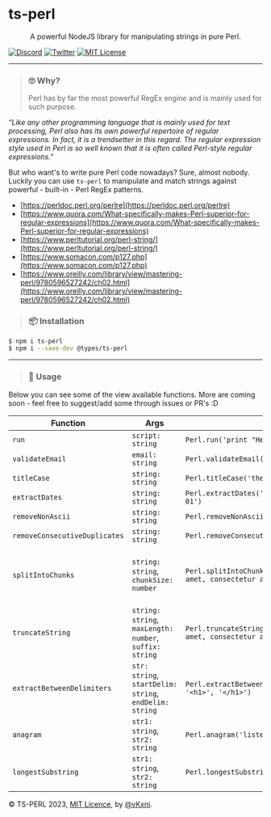 # ts-perl

<p align="center">
A powerful NodeJS library for manipulating strings in pure Perl. 
</p>

[![Discord](https://img.shields.io/discord/823720615965622323.svg?style=for-the-badge)](https://discord.gg/UDNcTrBagN)
[![Twitter](https://img.shields.io/badge/Twitter-1DA1F2?style=for-the-badge&logo=twitter&logoColor=white)](https://twitter.com/vkxni)
[![MIT License](https://img.shields.io/badge/license-MIT-blue.svg?style=for-the-badge)](https://github.com/alelievr/Mixture/blob/master/LICENSE)

---

> ### 🙄 Why?
>
> Perl has by far the most powerful RegEx engine and is mainly used for such purpose.

_"Like any other programming language that is mainly used for text processing, Perl also has its own powerful repertoire of regular expressions. In fact, it is a trendsetter in this regard. The regular expression style used in Perl is so well known that it is often called Perl-style regular expressions."_

But who want's to write pure Perl code nowadays? Sure, almost nobody. Luckily you can use `ts-perl` to manipulate and match strings against powerful - built-in - Perl RegEx patterns.

- [https://perldoc.perl.org/perlre](https://perldoc.perl.org/perlre)
- [https://www.quora.com/What-specifically-makes-Perl-superior-for-regular-expressions](https://www.quora.com/What-specifically-makes-Perl-superior-for-regular-expressions)
- [https://www.perltutorial.org/perl-string/](https://www.perltutorial.org/perl-string/)
- [https://www.somacon.com/p127.php](https://www.somacon.com/p127.php)
- [https://www.oreilly.com/library/view/mastering-perl/9780596527242/ch02.html](https://www.oreilly.com/library/view/mastering-perl/9780596527242/ch02.html)

> ### 📦 Installation

```bash
$ npm i ts-perl
$ npm i --save-dev @types/ts-perl
```

---

> ### 📖 Usage
Below you can see some of the view available functions. More are coming soon - feel free to suggest/add some through issues or PR's :D

| Function                      | Args                                                    | Example                                                                                     | Output                                                                            |
| ----------------------------- | ------------------------------------------------------- | ------------------------------------------------------------------------------------------- | --------------------------------------------------------------------------------- |
| `run`                         | `script: string`                                        | `Perl.run('print "Hello, world!";')`                                                        | `Hello, world!`                                                                   |
| `validateEmail`               | `email: string`                                         | `Perl.validateEmail('test@gmail.com')`                                                      | `true`                                                                            |
| `titleCase`                   | `string: string`                                        | `Perl.titleCase('the quick brown fox')`                                                     | `'The Quick Brown Fox'`                                                           |
| `extractDates`                | `string: string`                                        | `Perl.extractDates('I have a meeting on 2023-05-01')`                                       | `["2023-05-01"]`                                                                  |
| `removeNonAscii`              | `string: string`                                        | `Perl.removeNonAscii('Héllo, wørld!')`                                                      | `'Hello, world!'`                                                                 |
| `removeConsecutiveDuplicates` | `string: string`                                        | `Perl.removeConsecutiveDuplicates('aaabbbccc')`                                             | `'abc'`                                                                           |
| `splitIntoChunks`             | `string: string`, `chunkSize: number`                   | `Perl.splitIntoChunks('Lorem ipsum dolor sit amet, consectetur adipiscing elit', 10)`       | `["Lorem ipsu", "m dolor si", "t amet, co", "nsectetur ", "adipiscing", " elit"]` |
| `truncateString`              | `string: string`, `maxLength: number`, `suffix: string` | `Perl.truncateString('Lorem ipsum dolor sit amet, consectetur adipiscing elit', 10, '...')` | `'Lorem ipsu...'`                                                                 |
| `extractBetweenDelimiters`    | `str: string`, `startDelim: string`, `endDelim: string` | `Perl.extractBetweenDelimiters('<h1>Title</h1>', '<h1>', '</h1>')`                          | `'Title'`                                                                         |
| `anagram`                     | `str1: string`, `str2: string`                          | `Perl.anagram('listen', 'silent')`                                                          | `true`                                                                            |
| `longestSubstring`            | `str1: string`, `str2: string`                          | `Perl.longestSubstring('abcdxyz', 'xyzabcd')`                                               | `'abcd'`                                                                          |

© TS-PERL 2023, [MIT Licence](/LICENSE), by [@vKxni](https://github.com/vKxni).